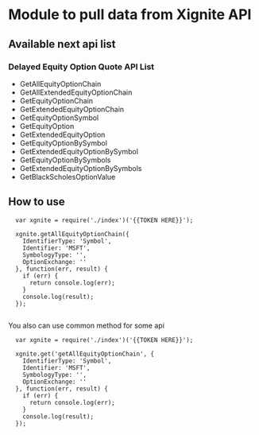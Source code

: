 # Module to pull data from Xignite API

## Available next api list

### Delayed Equity Option Quote API List

- GetAllEquityOptionChain
- GetAllExtendedEquityOptionChain
- GetEquityOptionChain
- GetExtendedEquityOptionChain
- GetEquityOptionSymbol
- GetEquityOption
- GetExtendedEquityOption
- GetEquityOptionBySymbol
- GetExtendedEquityOptionBySymbol
- GetEquityOptionBySymbols
- GetExtendedEquityOptionBySymbols
- GetBlackScholesOptionValue

## How to use

```
  var xgnite = require('./index')('{{TOKEN HERE}}');
  
  xgnite.getAllEquityOptionChain({
    IdentifierType: 'Symbol',
    Identifier: 'MSFT',
    SymbologyType: '',
    OptionExchange: ''
  }, function(err, result) {
    if (err) {
      return console.log(err);
    }
    console.log(result);
  });
  
```

You also can use common method for some api

```
  var xgnite = require('./index')('{{TOKEN HERE}}');
  
  xgnite.get('getAllEquityOptionChain', {
    IdentifierType: 'Symbol',
    Identifier: 'MSFT',
    SymbologyType: '',
    OptionExchange: ''
  }, function(err, result) {
    if (err) {
      return console.log(err);
    }
    console.log(result);
  });
  
```
